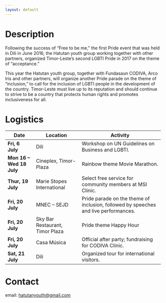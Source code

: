```yaml
---
layout: default
---
```


# Description

Following the success of “Free to be me,” the first Pride event that was held in Dili in June 2016, the Hatutan youth group working together with other partners, organized Timor-Leste’s second LGBTI Pride in 2017 on the theme of “acceptance.”

This year the Hatutan youth group, together with Fundasaun CODIVA, Arco Iris and other partners, will organize another Pride parade on the theme of “inclusion,” to call for the inclusion of LGBTI people in the development of the country. Timor-Leste must live up to its reputation and should continue to strive to be a country that protects human rights and promotes inclusiveness for all.

# Logistics

| Date                     | Location                         | Activity                                                     |
| ------------------------ | -------------------------------- | ------------------------------------------------------------ |
| **Fri, 6 July**          | Dili                             | Workshop on UN  Guidelines on Business and LGBTI.            |
| **Mon 16 – Wed 18 July** | Cineplex, Timor-Plaza            | Rainbow theme Movie Marathon.                                |
| **Thur, 19 July**        | Marie Stopes  International      | Select free service for  community members at MSI Clinic.    |
| **Fri, 20 July**         | MNEC – SEJD                      | Pride parade on the theme of inclusion, followed by speeches and live  performances. |
| **Fri, 20 July**         | Sky Bar Restaurant,  Timor Plaza | Pride theme Happy Hour                                       |
| **Fri, 20 July**         | Casa Música                      | Official after party; fundraising for CODIVA Clinic.         |
| **Sat, 21 July**         | Dili                             | Organized tour for  international visitors.                  |

# Contact

email: [hatutanyouth@gmail.com](mailto:hatutanyouth@gmail.com)
